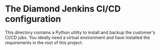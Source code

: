 # The Diamond Jenkins CI/CD configuration
This directory contains a Python utility to install and backup the customer's
CI/CD jobs. You ideally need a virtual environment and have installed the
requirements in the root of this project.

